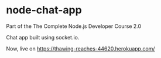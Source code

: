# node-chat-app
Part of the The Complete Node.js Developer Course 2.0

Chat app built using socket.io.

Now, live on https://thawing-reaches-44620.herokuapp.com/
